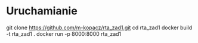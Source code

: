 # Uruchamianie
git clone https://github.com/m-kopacz/rta_zad1.git
cd rta_zad1
docker build -t rta_zad1 .
docker run -p 8000:8000 rta_zad1
